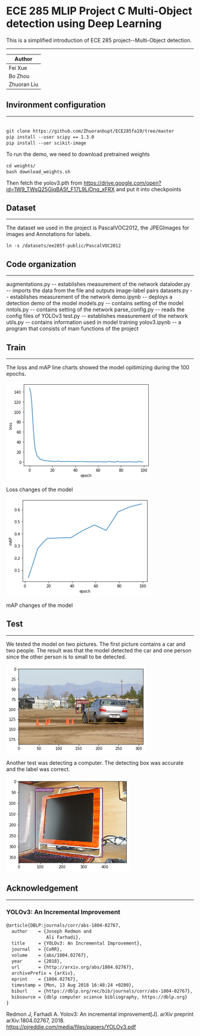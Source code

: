 ECE 285 MLIP Project C Multi-Object detection using Deep Learning
===========================
This is a simplified introduction of ECE 285 project--Multi-Object detection.

****
	
|Author|
|---
|Fei Xue|
|Bo Zhou|
|Zhuoran Liu|

## Invironment configuration
---

```

git clone https://github.com/Zhuoranbupt/ECE285fa19/tree/master
pip install --user scipy == 1.3.0
pip install --uer scikit-image

```
To run the demo, we need to download pretrained weights
```
cd weights/
bash download_weights.sh
```
Then fetch the yolov3.pth from https://drive.google.com/open?id=1W9_TWsQ25GjqBA5f_F17L9LjOnq_xFRX and put it into checkpoints

## Dataset
---
The dataset we used in the project is PascalVOC2012, the JPEGImages for images and Annotations for labels.

```
ln -s /datasets/ee285f-public/PascalVOC2012 
```

## Code organization
---
augmentations.py -- establishes measurement of the network
dataloder.py -- imports the data from the file and outputs image-label pairs
datasets.py -- establishes measurement of the network
demo.ipynb -- deploys a detection demo of the model
models.py -- contains setting of the model
nntols.py -- contains setting of the network
parse_config.py -- reads the config files of YOLOv3 
test.py -- establishes measurement of the network
utils.py -- contains information used in model training
yolov3.ipynb -- a program that consists of main functions of the project


## Train
---
The loss and mAP line charts showed the model opitimizing during the 100 epochs. 

![loss.png](https://github.com/Zhuoranbupt/ECE285fa19/blob/master/result_image/loss.png?raw=true)

Loss changes of the model

![mAP.png](https://github.com/Zhuoranbupt/ECE285fa19/blob/master/result_image/mAP.png?raw=true)

mAP changes of the model
## Test
---
We tested the model on two pictures. The first picture contains a car and two people. The result was that the model detected the car and one person since the other person is to small to be detected.

![test1.png](https://github.com/Zhuoranbupt/ECE285fa19/blob/master/result_image/test1.png?raw=true)

Another test was detecting a computer. The detecting box was accurate and the label was correct.

![test2.png](https://github.com/Zhuoranbupt/ECE285fa19/blob/master/result_image/test2.png?raw=true)


## Acknowledgement
---
### YOLOv3: An Incremental Improvement
```
@article{DBLP:journals/corr/abs-1804-02767,
  author    = {Joseph Redmon and
               Ali Farhadi},
  title     = {YOLOv3: An Incremental Improvement},
  journal   = {CoRR},
  volume    = {abs/1804.02767},
  year      = {2018},
  url       = {http://arxiv.org/abs/1804.02767},
  archivePrefix = {arXiv},
  eprint    = {1804.02767},
  timestamp = {Mon, 13 Aug 2018 16:48:24 +0200},
  biburl    = {https://dblp.org/rec/bib/journals/corr/abs-1804-02767},
  bibsource = {dblp computer science bibliography, https://dblp.org}
}
```


Redmon J, Farhadi A. Yolov3: An incremental improvement[J]. arXiv preprint arXiv:1804.02767, 2018.
https://pjreddie.com/media/files/papers/YOLOv3.pdf

